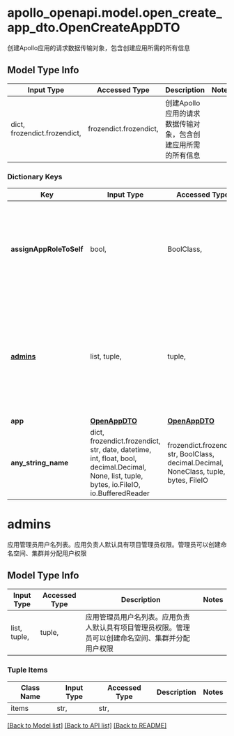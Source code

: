 # apollo_openapi.model.open_create_app_dto.OpenCreateAppDTO

创建Apollo应用的请求数据传输对象，包含创建应用所需的所有信息

## Model Type Info
Input Type | Accessed Type | Description | Notes
------------ | ------------- | ------------- | -------------
dict, frozendict.frozendict,  | frozendict.frozendict,  | 创建Apollo应用的请求数据传输对象，包含创建应用所需的所有信息 |

### Dictionary Keys
Key | Input Type | Accessed Type | Description | Notes
------------ | ------------- | ------------- | ------------- | -------------
**assignAppRoleToSelf** | bool,  | BoolClass,  | 是否将应用角色分配给当前用户。当设置为true时，当前token用户将获得该应用的完全操作权限 | [optional]
**[admins](#admins)** | list, tuple,  | tuple,  | 应用管理员用户名列表。应用负责人默认具有项目管理员权限。管理员可以创建命名空间、集群并分配用户权限 | [optional]
**app** | [**OpenAppDTO**](OpenAppDTO.md) | [**OpenAppDTO**](OpenAppDTO.md) |  | [optional]
**any_string_name** | dict, frozendict.frozendict, str, date, datetime, int, float, bool, decimal.Decimal, None, list, tuple, bytes, io.FileIO, io.BufferedReader | frozendict.frozendict, str, BoolClass, decimal.Decimal, NoneClass, tuple, bytes, FileIO | any string name can be used but the value must be the correct type | [optional]

# admins

应用管理员用户名列表。应用负责人默认具有项目管理员权限。管理员可以创建命名空间、集群并分配用户权限

## Model Type Info
Input Type | Accessed Type | Description | Notes
------------ | ------------- | ------------- | -------------
list, tuple,  | tuple,  | 应用管理员用户名列表。应用负责人默认具有项目管理员权限。管理员可以创建命名空间、集群并分配用户权限 |

### Tuple Items
Class Name | Input Type | Accessed Type | Description | Notes
------------- | ------------- | ------------- | ------------- | -------------
items | str,  | str,  |  |

[[Back to Model list]](../../README.md#documentation-for-models) [[Back to API list]](../../README.md#documentation-for-api-endpoints) [[Back to README]](../../README.md)
